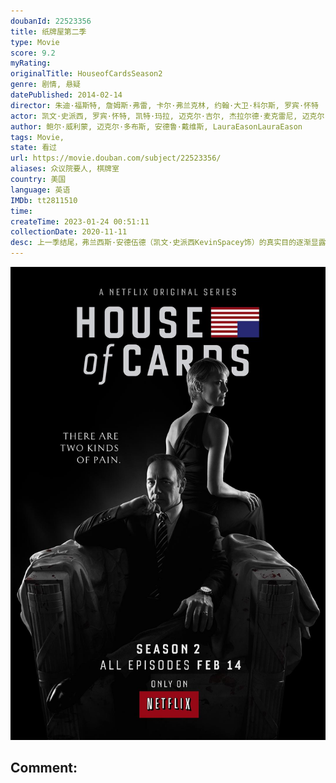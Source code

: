 ```yaml
---
doubanId: 22523356
title: 纸牌屋第二季
type: Movie
score: 9.2
myRating: 
originalTitle: HouseofCardsSeason2
genre: 剧情, 悬疑
datePublished: 2014-02-14
director: 朱迪·福斯特, 詹姆斯·弗雷, 卡尔·弗兰克林, 约翰·大卫·科尔斯, 罗宾·怀特
actor: 凯文·史派西, 罗宾·怀特, 凯特·玛拉, 迈克尔·吉尔, 杰拉尔德·麦克雷尼, 迈克尔·凯利, 沙基纳·贾弗里, 克里斯汀·康奈利, 塞巴斯蒂安·阿塞勒斯, 杰妮·阿特金森, 德里克·塞西尔, 莉比·伍德布里治, 莫莉·帕克, 特瑞·陈, 马赫沙拉·阿里, 内森·达罗, 雷格·, 乔安娜·高茵, 查克·库珀, 雷切尔·玛多, 莫赞·玛诺, 山姆·佩吉, 寇蒂斯·库克, undefined, 约翰·斯库蒂, undefined, 拉里·派恩, 尼克·达歌斯托, 斯宾塞·加雷特, 大卫·科列侬, 本·丹尼尔斯, 本尼托·马丁内斯, 马尔科姆·马德拉, 伊丽莎白·玛维尔, 吉米·辛普森, 伊丽莎白·诺蒙特, 凯特·林恩·希尔, 康斯坦斯·齐默, 波利斯·麦戈法, 瑞秋·布罗斯纳安, 何家蓓
author: 鲍尔·威利蒙, 迈克尔·多布斯, 安德鲁·戴维斯, LauraEasonLauraEason
tags: Movie, 
state: 看过
url: https://movie.douban.com/subject/22523356/
aliases: 众议院要人, 棋牌室
country: 美国
language: 英语
IMDb: tt2811510
time: 
createTime: 2023-01-24 00:51:11
collectionDate: 2020-11-11
desc: 上一季结尾，弗兰西斯·安德伍德（凯文·史派西KevinSpacey饰）的真实目的逐渐显露出来，老谋深算的他有条不紊将副总统的职位攫到自己手中，并着手扶持杰姬·夏普（莫莉·帕克MollyPar...
---
```


![image](assets/p2165497217.jpg)

Comment: 
---

